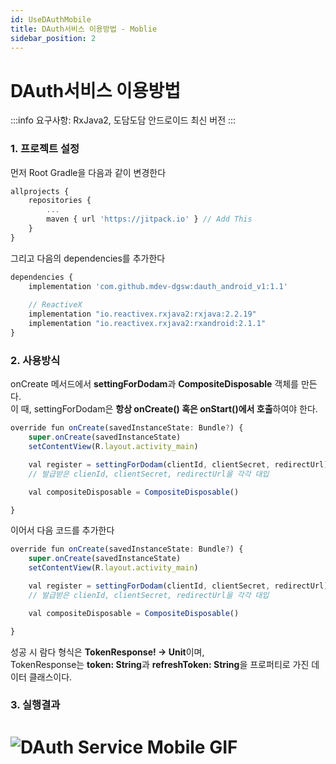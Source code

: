 ```yaml
---
id: UseDAuthMobile
title: DAuth서비스 이용방법 - Moblie
sidebar_position: 2
---
```



# <a>DAuth서비스 이용방법</a>
:::info
 요구사항: RxJava2, 도담도담 안드로이드 최신 버전
:::

### 1. 프로젝트 설정
먼저 Root Gradle을 다음과 같이 변경한다
```javascript
allprojects {
    repositories {
        ...
        maven { url 'https://jitpack.io' } // Add This
    }
}
```
그리고 다음의 dependencies를 추가한다
```javascript
dependencies {
	implementation 'com.github.mdev-dgsw:dauth_android_v1:1.1'
  
	// ReactiveX
	implementation "io.reactivex.rxjava2:rxjava:2.2.19"
	implementation "io.reactivex.rxjava2:rxandroid:2.1.1"
}
```

### 2. 사용방식
onCreate 메서드에서 **settingForDodam**과 **CompositeDisposable** 객체를 만든다.   
이 때, settingForDodam은 **항상 onCreate() 혹은 onStart()에서 호출**하여야 한다.
```javascript
override fun onCreate(savedInstanceState: Bundle?) {
    super.onCreate(savedInstanceState)
    setContentView(R.layout.activity_main)

    val register = settingForDodam(clientId, clientSecret, redirectUrl) 
    // 발급받은 clienId, clientSecret, redirectUrl을 각각 대입

    val compositeDisposable = CompositeDisposable()

}
```

이어서 다음 코드를 추가한다
```javascript
override fun onCreate(savedInstanceState: Bundle?) {
    super.onCreate(savedInstanceState)
    setContentView(R.layout.activity_main)

    val register = settingForDodam(clientId, clientSecret, redirectUrl) 
    // 발급받은 clienId, clientSecret, redirectUrl을 각각 대입

    val compositeDisposable = CompositeDisposable()

}
```
성공 시 람다 형식은 **TokenResponse! → Unit**이며,   
TokenResponse는 **token: String**과 **refreshToken: String**을 프로퍼티로 가진 데이터 클래스이다.


### 3. 실행결과
# ![DAuth Service Mobile GIF](https://user-images.githubusercontent.com/62810965/125271507-cc9caa80-e345-11eb-929d-e49b966c61d2.gif)

